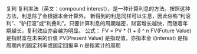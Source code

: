 复利
复利率法（英文：compound interest），是一种计算利息的方法。按照这种方法，利息除了会根据本金计算外，
新得到的利息同样可以生息，因此俗称“利滚利”、“驴打滚”或“利叠利”。只要计算利息的周期越密，财富增长越快，而随着年期越长，复利效应亦会越为明显。
公式：
    FV = PV * (1 + i) ^ n
    FV(Future Value) 是指财富在未来的价值
    PV(Present Value) 是指现值，亦指本金
    i(interest) 是指周期内的固定利率或固定回报率
    n 是指累计的周期


